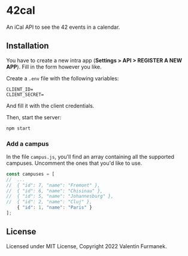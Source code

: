 # 42cal

An iCal API to see the 42 events in a calendar.

## Installation

You have to create a new intra app (**Settings > API > REGISTER A NEW APP**). Fill in the form however you like.

Create a `.env` file with the following variables:

```
CLIENT_ID=
CLIENT_SECRET=
```

And fill it with the client credentials.

Then, start the server:

```sh
npm start
```

### Add a campus

In the file `campus.js`, you'll find an array containing all the supported campuses. Uncomment the ones that you'd like to use.

```js
const campuses = [
//  ...
//  { "id": 7, "name": "Fremont" },
//  { "id": 6, "name": "Chisinau" },
//  { "id": 5, "name": "Johannesburg" },
//  { "id": 2, "name": "Cluj" },
    { "id": 1, "name": "Paris" }
];
```

## License

Licensed under MIT License, Copyright 2022 Valentin Furmanek.
